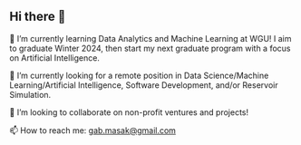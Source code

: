 ## Hi there 👋

🌱 I’m currently learning Data Analytics and Machine Learning at WGU! I aim to graduate Winter 2024, then start my next graduate program with a focus on Artificial Intelligence. 

🔭 I’m currently looking for a remote position in Data Science/Machine Learning/Artificial Intelligence, Software Development, and/or Reservoir Simulation. 

👯 I’m looking to collaborate on non-profit ventures and projects! 

📫 How to reach me: gab.masak@gmail.com


<!--
**GabyMasak/GabyMasak** is a ✨ _special_ ✨ repository because its `README.md` (this file) appears on your GitHub profile.

Here are some ideas to get you started:

- 🔭 I’m currently working on ...
- 🌱 I’m currently learning ...
- 👯 I’m looking to collaborate on ...
- 🤔 I’m looking for help with ...
- 💬 Ask me about ...
- 📫 How to reach me: ...
- 😄 Pronouns: ...
- ⚡ Fun fact: ...
-->
